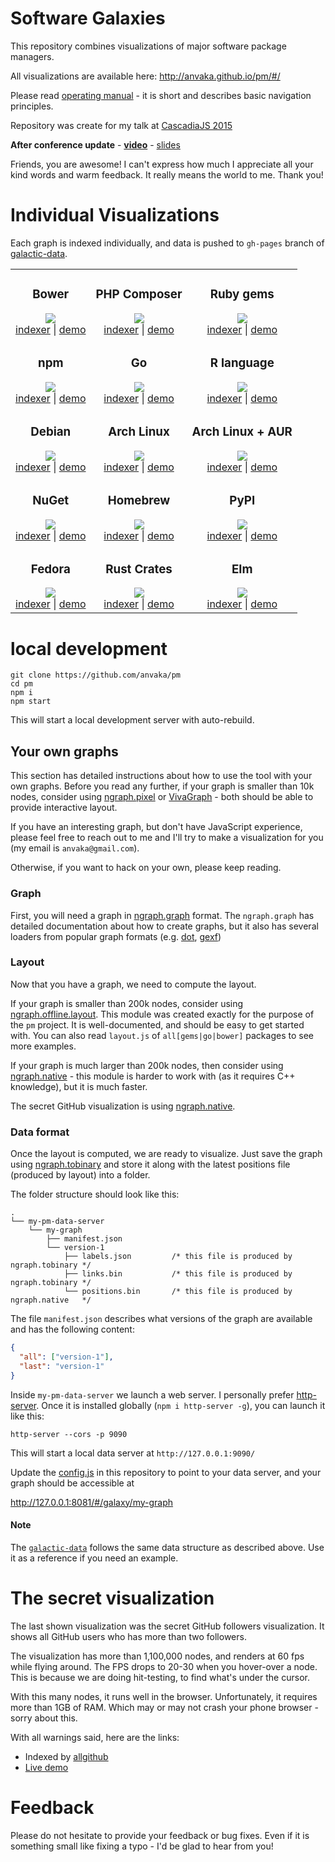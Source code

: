 # Software Galaxies

This repository combines visualizations of major software package managers.

All visualizations are available here: http://anvaka.github.io/pm/#/

Please read [operating manual](https://github.com/anvaka/pm/tree/master/about#software-galaxies-documentation) -
it is short and describes basic navigation principles.

Repository was create for my talk at [CascadiaJS 2015](http://2015.cascadiajs.com/browser/)

**After conference update** - [**video**](https://www.youtube.com/watch?v=vZ6Yhlxv7Os) -
[slides](http://anvaka.github.io/talks/cascadia2015/#/)

Friends, you are awesome! I can't express how much I appreciate all your
kind words and warm feedback. It really means the world to me. Thank you!

# Individual Visualizations

Each graph is indexed individually, and data is pushed to `gh-pages` branch
of [galactic-data](https://github.com/anvaka/galactic-data).

<table>
  <tbody>
    <tr>
      <td align="center">
        <h3>Bower</h3>
        <a href="http://anvaka.github.io/pm/#/galaxy/bower?l=1">
          <img src="https://raw.githubusercontent.com/wiki/anvaka/pm/images/bower_fly_first.png">
        </a><br />
        <a href="https://github.com/anvaka/allbower">indexer</a> |
        <a href="http://anvaka.github.io/pm/#/galaxy/bower?l=1">demo</a>
      </td>
      <td align="center">
        <h3>PHP Composer</h3>
        <a href="http://anvaka.github.io/pm/#/galaxy/composer?l=1">
          <img src="https://raw.githubusercontent.com/wiki/anvaka/pm/images/composer_fly_first.png">
        </a><br />
        <a href="https://github.com/anvaka/allcomposer">indexer</a> |
        <a href="http://anvaka.github.io/pm/#/galaxy/composer?l=1">demo</a>
      </td>
      <td align="center">
        <h3>Ruby gems</h3>
        <a href="http://anvaka.github.io/pm/#/galaxy/rubygems?l=1">
          <img src="https://raw.githubusercontent.com/wiki/anvaka/pm/images/ruby_fly_first.png">
        </a><br />
        <a href="https://github.com/anvaka/allgems">indexer</a> |
        <a href="http://anvaka.github.io/pm/#/galaxy/rubygems?l=1">demo</a>
      </td>
    </tr>
    <tr>
      <td align="center">
        <h3>npm</h3>
        <a href="http://anvaka.github.io/pm/#/galaxy/npm?l=1">
          <img src="https://raw.githubusercontent.com/wiki/anvaka/pm/images/npm_fly_first.png">
        </a><br />
        <a href="https://github.com/anvaka/allnpm">indexer</a> |
        <a href="http://anvaka.github.io/pm/#/galaxy/npm?l=1">demo</a>
      </td>
      <td align="center">
        <h3>Go</h3>
        <a href="http://anvaka.github.io/pm/#/galaxy/gosearch?l=1">
          <img src="https://raw.githubusercontent.com/wiki/anvaka/pm/images/go_fly_first.png">
        </a><br />
        <a href="https://github.com/anvaka/allgo">indexer</a> |
        <a href="http://anvaka.github.io/pm/#/galaxy/gosearch?l=1">demo</a>
      </td>
      <td align="center">
        <h3>R language</h3>
        <a href="http://anvaka.github.io/pm/#/galaxy/cran?cx=-2482&cy=-5685&cz=-291&lx=0.2264&ly=-0.6790&lz=0.4330&lw=0.5480&ml=200&s=2.75&l=1">
          <img src="https://raw.githubusercontent.com/wiki/anvaka/pm/images/cran_fly_first.png">
        </a><br />
        <a href="https://github.com/anvaka/allcran">indexer</a> |
        <a href="http://anvaka.github.io/pm/#/galaxy/cran?cx=-2482&cy=-5685&cz=-291&lx=0.2264&ly=-0.6790&lz=0.4330&lw=0.5480&ml=200&s=2.75&l=1">demo</a>
      </td>
    </tr>
    <tr>
      <td align="center">
        <h3>Debian</h3>
        <a href="https://anvaka.github.io/pm/#/galaxy/debian?cx=-201&cy=-6170&cz=-6841&lx=0.5676&ly=-0.7456&lz=0.2400&lw=0.2536&ml=150&s=1.75&l=1">
          <img src="https://raw.githubusercontent.com/wiki/anvaka/pm/images/debian_fly_first.png">
        </a><br />
        <a href="https://github.com/anvaka/alldebian">indexer</a> |
        <a href="https://anvaka.github.io/pm/#/galaxy/debian?cx=-201&cy=-6170&cz=-6841&lx=0.5676&ly=-0.7456&lz=0.2400&lw=0.2536&ml=150&s=1.75&l=1">demo</a>
      </td>
      <td align="center">
        <h3>Arch Linux</h3>
        <a href="https://anvaka.github.io/pm/#/galaxy/arch?cx=870&cy=-3968&cz=-2010&lx=0.7695&ly=-0.3554&lz=0.3109&lw=0.4299&ml=150&s=1.75&l=1&v=no-aur">
          <img src="https://raw.githubusercontent.com/wiki/anvaka/pm/images/archlinux_fly_first.png">
        </a><br />
        <a href="https://github.com/phiresky/crawl-arch">indexer</a> |
        <a href="https://anvaka.github.io/pm/#/galaxy/arch?cx=870&cy=-3968&cz=-2010&lx=0.7695&ly=-0.3554&lz=0.3109&lw=0.4299&ml=150&s=1.75&l=1&v=no-aur">demo</a>
      </td>
      <td align="center">
        <h3>Arch Linux + AUR</h3>
        <a href="https://anvaka.github.io/pm/#/galaxy/arch?cx=870&cy=-3968&cz=-2010&lx=0.7695&ly=-0.3554&lz=0.3109&lw=0.4299&ml=150&s=1.75&l=1&v=including-aur">
          <img src="https://raw.githubusercontent.com/wiki/anvaka/pm/images/archlinux_aur_fly_first.png">
        </a><br />
        <a href="https://github.com/phiresky/crawl-arch">indexer</a> |
        <a href="https://anvaka.github.io/pm/#/galaxy/arch?cx=2655&cy=859&cz=7898&lx=0.2160&ly=0.0620&lz=0.8560&lw=0.4656&ml=150&s=1.75&l=1&v=including-aur">demo</a>
      </td>
    </tr>
    <tr>
      <td align="center">
        <h3>NuGet</h3>
        <a href="https://anvaka.github.io/pm/#/galaxy/nuget?l=1">
          <img src="https://raw.githubusercontent.com/wiki/anvaka/pm/images/nuget_fly_first.png">
        </a><br />
        <a href="https://github.com/anvaka/allnuget">indexer</a> |
        <a href="https://anvaka.github.io/pm/#/galaxy/nuget?l=1">demo</a>
      </td>
      <td align="center">
        <h3>Homebrew</h3>
        <a href="https://anvaka.github.io/pm/#/galaxy/brew?cx=-803&cy=-3622&cz=-1640&lx=0.3774&ly=-0.7360&lz=0.4338&lw=0.3573&ml=200&s=2.75&l=1">
          <img src="https://raw.githubusercontent.com/wiki/anvaka/pm/images/brew_fly_first.png">
        </a><br />
        <a href="https://github.com/anvaka/allbrew">indexer</a> |
        <a href="https://anvaka.github.io/pm/#/galaxy/brew?cx=-803&cy=-3622&cz=-1640&lx=0.3774&ly=-0.7360&lz=0.4338&lw=0.3573&ml=200&s=2.75&l=1">demo</a>
      </td>
      <td align="center">
        <h3>PyPI</h3>
        <a href="https://anvaka.github.io/pm/#/galaxy/python?cx=-2700&cy=377&cz=5622&lx=-0.0869&ly=-0.2315&lz=-0.0338&lw=0.9684&ml=150&s=1.75&l=1">
          <img src="https://raw.githubusercontent.com/wiki/anvaka/pm/images/composer_fly_first.png">
        </a><br />
        <a href="https://github.com/anvaka/allpypi">indexer</a> |
        <a href="https://anvaka.github.io/pm/#/galaxy/python?cx=-2700&cy=377&cz=5622&lx=-0.0869&ly=-0.2315&lz=-0.0338&lw=0.9684&ml=150&s=1.75&l=1">demo</a>
      </td>
    </tr>
    <tr>
      <td align="center">
        <h3>Fedora</h3>
        <a href="https://anvaka.github.io/pm/#/galaxy/fedora?cx=1539&cy=409&cz=7141&lx=0.0164&ly=0.1453&lz=-0.0027&lw=0.9892&ml=150&s=1.75&l=1">
          <img src="https://raw.githubusercontent.com/wiki/anvaka/pm/images/debian_fly_first.png">
        </a><br />
        <a href="https://github.com/shaded-enmity/allrpm">indexer</a> |
        <a href="https://anvaka.github.io/pm/#/galaxy/fedora?cx=1539&cy=409&cz=7141&lx=0.0164&ly=0.1453&lz=-0.0027&lw=0.9892&ml=150&s=1.75&l=1">demo</a>
      </td>
      <td align="center">
        <h3>Rust Crates</h3>
        <a href="https://anvaka.github.io/pm/#/galaxy/crates?cx=6617&cy=467&cz=353&lx=0.0169&ly=0.7328&lz=0.0495&lw=0.6785&ml=200&s=1.75&l=1&v=2020-02-19T00-00-00Z">
          <img src="https://i.imgur.com/vAPK5lT.png">
        </a><br />
        <a href="https://github.com/brandly/allcrates">indexer</a> |
        <a href="https://anvaka.github.io/pm/#/galaxy/crates?cx=6617&cy=467&cz=353&lx=0.0169&ly=0.7328&lz=0.0495&lw=0.6785&ml=200&s=1.75&l=1&v=2020-02-19T00-00-00Z">demo</a>
      </td>
      <td align="center">
        <h3>Elm</h3>
        <a href="https://anvaka.github.io/pm/#/galaxy/elm?cx=-247&cy=-1794&cz=1804&lx=0.4062&ly=0.1564&lz=-0.3016&lw=0.8483&ml=150&s=1.75&l=1&v=2020-02-21T00-00-00Z">
          <img src="https://i.imgur.com/44Sj8Js.png">
        </a><br />
        <a href="https://github.com/brandly/allelm">indexer</a> |
        <a href="https://anvaka.github.io/pm/#/galaxy/elm?cx=-247&cy=-1794&cz=1804&lx=0.4062&ly=0.1564&lz=-0.3016&lw=0.8483&ml=150&s=1.75&l=1&v=2020-02-21T00-00-00Z">demo</a>
      </td>
    </tr>
  </tbody>
</table>

# local development

```
git clone https://github.com/anvaka/pm
cd pm
npm i
npm start
```

This will start a local development server with auto-rebuild.

## Your own graphs

This section has detailed instructions about how to use the tool
with your own graphs. Before you read any further, if your graph
is smaller than 10k nodes, consider using [ngraph.pixel](https://github.com/anvaka/ngraph.pixel)
or [VivaGraph](https://github.com/anvaka/VivaGraphJS) - both should
be able to provide interactive layout.

If you have an interesting graph, but don't have JavaScript experience,
please feel free to reach out to me and I'll try to make a visualization
for you (my email is `anvaka@gmail.com`).

Otherwise, if you want to hack on your own, please keep reading.

### Graph

First, you will need a graph in [ngraph.graph](https://github.com/anvaka/ngraph.graph)
format. The `ngraph.graph` has detailed documentation about how to create graphs,
but it also has several loaders from popular graph formats (e.g. [dot](https://github.com/anvaka/ngraph.fromdot),
[gexf](https://github.com/anvaka/ngraph.gexf))

### Layout

Now that you have a graph, we need to compute the layout.

If your graph is smaller than 200k nodes, consider using [ngraph.offline.layout](https://github.com/anvaka/ngraph.offline.layout). This module was
created exactly for the purpose of the `pm` project. It is well-documented, and
should be easy to get started with. You can also read `layout.js` of `all[gems|go|bower]`
packages to see more examples.

If your graph is much larger than 200k nodes, then consider using
[ngraph.native](https://github.com/anvaka/ngraph.native) - this module
is harder to work with (as it requires C++ knowledge), but it is much
faster.

The secret GitHub visualization is using [ngraph.native](https://github.com/anvaka/ngraph.native).

### Data format

Once the layout is computed, we are ready to visualize. Just save the graph using
[ngraph.tobinary](https://github.com/anvaka/ngraph.tobinary#ngraphtobinary)
and store it along with the latest positions file (produced by layout) into a folder.

The folder structure should look like this:

```
.
└── my-pm-data-server
    └── my-graph
        ├── manifest.json
        └── version-1
            ├── labels.json         /* this file is produced by ngraph.tobinary */
            ├── links.bin           /* this file is produced by ngraph.tobinary */
            └── positions.bin       /* this file is produced by ngraph.native   */
```

The file `manifest.json` describes what versions of the graph are available and has the following
content:

``` json
{
  "all": ["version-1"],
  "last": "version-1"
}
```

Inside `my-pm-data-server` we launch a web server. I personally prefer [http-server](https://www.npmjs.com/package/http-server). Once it is installed globally (`npm i http-server -g`), you can launch it like this:

```
http-server --cors -p 9090
```

This will start a local data server at `http://127.0.0.1:9090/`

Update the [config.js](https://github.com/anvaka/pm/blob/master/src/config.js) in
this repository to point to your data server, and your graph should be accessible at

http://127.0.0.1:8081/#/galaxy/my-graph


#### Note
The [`galactic-data`](https://github.com/anvaka/galactic-data/tree/gh-pages/npm) follows the same
data structure as described above. Use it as a reference if you need an example.

# The secret visualization

The last shown visualization was the secret GitHub followers visualization.
It shows all GitHub users who has more than two followers.

The visualization has more than 1,100,000 nodes, and renders
at 60 fps while flying around. The FPS drops to 20-30 when you hover-over
a node. This is because we are doing hit-testing,
to find what's under the cursor.

With this many nodes, it runs well in the browser. Unfortunately,
it requires more than 1GB of RAM. Which may or may not crash
your phone browser - sorry about this.

With all warnings said, here are the links:
* Indexed by [allgithub](https://github.com/anvaka/allgithub)
* [Live demo](http://anvaka.github.io/pm/#/galaxy/github?l=1)

# Feedback

Please do not hesitate to provide your feedback or bug fixes.
Even if it is something small like fixing a typo - I'd be glad to
hear from you!
